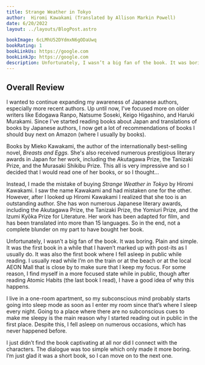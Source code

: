 ```yaml
---
title: Strange Weather in Tokyo
author:  Hiromi Kawakami (Translated by Allison Markin Powell)
date: 6/20/2022
layout: ../layouts/BlogPost.astro

bookImage: 6cLMhU52DYdmxN6gODaUwq
bookRating: 1
bookLinkUs: https://google.com
bookLinkJp: https://google.com
description: Unfortunately, I wasn’t a big fan of the book. It was boring. Plain and simple. It was the first book in a while that I haven’t marked up with post-its as I usually do. It was also the first book where I fell asleep in public while reading. I usually read while I’m on the train or at the beach or at the local AEON Mall that is close by to make sure that I keep my focus. For some reason, I find myself in a more focused state while in public, though after reading Atomic Habits (the last book I read), I have a good idea of why this happens. 
---
```


## Overall Review

I wanted to continue expanding my awareness of Japanese authors, especially more recent authors. Up until now, I've focused more on older writers like Edogawa Ranpo, Natsume Soseki, Keigo Higashino, and Haruki Murakami. Since I've started reading books about Japan and translations of books by Japanese authors, I now get a lot of recommendations of books I should buy next on Amazon (where I usually by books). 

Books by Mieko Kawakami, the author of the internationally best-selling novel, <i> Breasts and Eggs. </i> She's also received numerous prestigious literary awards in Japan for her work, including the Akutagawa Prize, the Tanizaki Prize, and the Murasaki Shikibu Prize. This all is very impressive and so I decided that I would read one of her books, or so I thought... 

Instead, I made the mistake of buying <i>Strange Weather in Tokyo</i> by Hiromi Kawakami. I saw the name Kawakami and had mistaken one for the other. However, after I looked up Hiromi Kawakami I realized that she too is an outstanding author. She has won numerous Japanese literary awards, including the Akutagawa Prize, the Tanizaki Prize, the Yomiuri Prize, and the Izumi Kyōka Prize for Literature. Her work has been adapted for film, and has been translated into more than 15 languages. So in the end, not a complete blunder on my part to have bought her book.

Unfortunately, I wasn’t a big fan of the book. It was boring. Plain and simple. It was the first book in a while that I haven’t marked up with post-its as I usually do. It was also the first book where I fell asleep in public while reading. I usually read while I’m on the train or at the beach or at the local AEON Mall that is close by to make sure that I keep my focus. For some reason, I find myself in a more focused state while in public, though after reading Atomic Habits (the last book I read), I have a good idea of why this happens. 

I live in a one-room apartment, so my subconscious mind probably starts going into sleep mode as soon as I enter my room since that’s where I sleep every night. Going to a place where there are no subconscious cues to make me sleepy is the main reason why I started reading out in public in the first place. Despite this, I fell asleep on numerous occasions, which has never happened before. 

I just didn’t find the book captivating at all nor did I connect with the characters. The dialogue was too simple which only made it more boring. I’m just glad it was a short book, so I can move on to the next one. 

